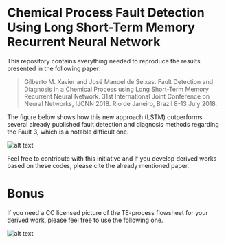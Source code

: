 
# Chemical Process Fault Detection Using Long Short-Term Memory Recurrent Neural Network

This repository contains everything needed to reproduce the results presented in the following paper:

> Gilberto M. Xavier and José Manoel de Seixas. Fault Detection and Diagnosis in a Chemical Process using Long Short-Term Memory Recurrent Neural Network. 31st International Joint Conference on Neural Networks, IJCNN 2018. Rio de Janeiro, Brazil 8-13 July 2018.

The figure below shows how this new approach (LSTM) outperforms several already published fault detection and diagnosis methods regarding the Fault 3, which is a notable difficult one.

![alt text](https://github.com/gmxavier/TEP-meets-LSTM/blob/master/performance_comparison.png)

Feel free to contribute with this initiative and if you develop derived works based on these codes, please cite the already mentioned paper.

# Bonus

If you need a CC licensed picture of the TE-process flowsheet for your derived work, please feel free to use the following one.

![alt text](https://github.com/gmxavier/TEP-meets-LSTM/blob/master/tep_flowsheet.png)
